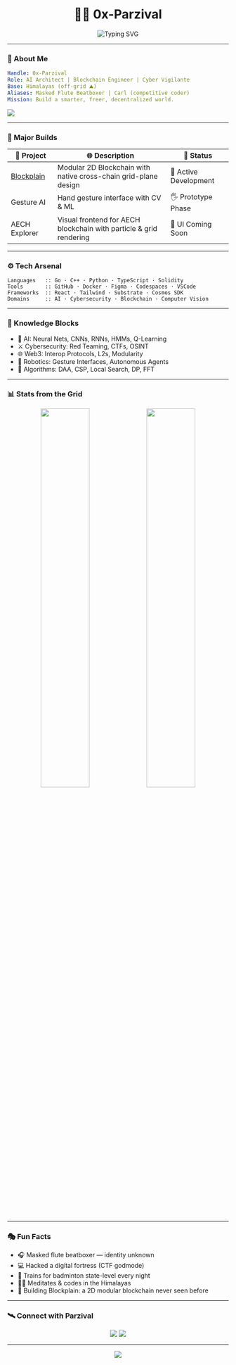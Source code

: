 <!-- ⚡ Futuristic Parzival GitHub README -->

<h1 align="center">🧙‍♂️ 0x-Parzival</h1>
<p align="center">
  <img src="https://readme-typing-svg.demolab.com?font=JetBrains+Mono&pause=1000&color=00F7FF&center=true&vCenter=true&width=480&lines=AI+Vigilante+from+the+Himalayas;Building+Blockplain+and+Gesture+AI;Masked+Beatboxer+%7C+Cybersecurity+Wizard;World's+No.1+Competitive+Coder" alt="Typing SVG" />
</p>

---

### 🧬 About Me
```yaml
Handle: 0x-Parzival
Role: AI Architect | Blockchain Engineer | Cyber Vigilante
Base: Himalayas (off-grid ⛰️)
Aliases: Masked Flute Beatboxer | Carl (competitive coder)
Mission: Build a smarter, freer, decentralized world.
```
<img src="https://i.ytimg.com/vi/LgK9aAXhfeU/maxresdefault.jpg" />

---

### 🚀 Major Builds

| 🚧 Project | 🌐 Description | 🔋 Status |
|-----------|----------------|-----------|
| [Blockplain](https://github.com/0x-Parzival/AECH) | Modular 2D Blockchain with native cross-chain grid-plane design | 🧠 Active Development |
| Gesture AI | Hand gesture interface with CV & ML | 🖐️ Prototype Phase |
| AECH Explorer | Visual frontend for AECH blockchain with particle & grid rendering | 🧪 UI Coming Soon |

---

### ⚙️ Tech Arsenal
```text
Languages   :: Go · C++ · Python · TypeScript · Solidity
Tools       :: GitHub · Docker · Figma · Codespaces · VSCode
Frameworks  :: React · Tailwind · Substrate · Cosmos SDK
Domains     :: AI · Cybersecurity · Blockchain · Computer Vision
```

---

### 🧠 Knowledge Blocks

- 🧮 AI: Neural Nets, CNNs, RNNs, HMMs, Q-Learning  
- ⚔️ Cybersecurity: Red Teaming, CTFs, OSINT  
- 🌐 Web3: Interop Protocols, L2s, Modularity  
- 🤖 Robotics: Gesture Interfaces, Autonomous Agents  
- 📐 Algorithms: DAA, CSP, Local Search, DP, FFT  

---

### 📊 Stats from the Grid
<p align="center">
  <img src="https://github-readme-stats.vercel.app/api?username=0x-Parzival&show_icons=true&theme=tokyonight&hide_title=true&hide_border=true" width="47%" />
  <img src="https://github-readme-streak-stats.herokuapp.com/?user=0x-Parzival&theme=tokyonight&hide_border=true" width="47%" />
</p>

---

### 🎭 Fun Facts

- 🎧 Masked flute beatboxer — identity unknown  
- 💻 Hacked a digital fortress (CTF godmode)  
- 🏸 Trains for badminton state-level every night  
- 🧘‍♂️ Meditates & codes in the Himalayas  
- 🧱 Building Blockplain: a 2D modular blockchain never seen before

---

### 🛰️ Connect with Parzival

<p align="center">
  <a href="mailto:parzival@encryptedmail.com"><img src="https://img.shields.io/badge/email-parzival%40encryptedmail.com-darkblue?style=for-the-badge&logo=gmail" /></a>
  <a href="https://github.com/0x-Parzival"><img src="https://img.shields.io/github/followers/0x-Parzival?style=social" /></a>
</p>

---

<p align="center">
  <img src="https://capsule-render.vercel.app/api?type=rect&color=0f0f0f&text=CODE.%20CREATE.%20DISAPPEAR.&height=80&fontSize=20&fontColor=00f7ff&animation=fadeIn" />
</p>

